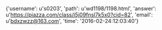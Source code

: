 {'username': u's0203', 'path': u'wd1198/1198.html', 'answer': u'https://piazza.com/class/i5j09fnsl7k5x0?cid=82', 'email': u'bdxzwzz@163.com', 'time': '2016-02-24:12:03:40'}